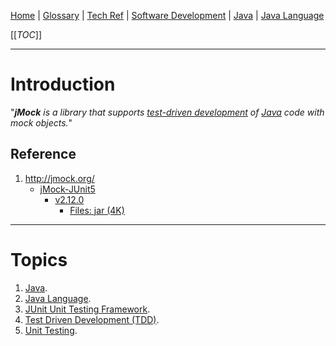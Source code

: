 [Home](/Slalom-LLC/Slalom-Consulting) | [Glossary](/Glossary) | [Tech Ref](/Tech-Ref) | [Software Development](/Tech-Ref/Software-Development) | [Java](/Tech-Ref/Software-Development/Java) | [Java Language](/Tech-Ref/Software-Development/Java/Java-Language)

[[_TOC_]]

---
# Introduction
"_***jMock*** is a library that supports [test-driven development](/Tech-Ref/Software-Development/QE-\(Quality-Engineering\)/TDD-\(Test-Driven-Development\)) of [Java](/Tech-Ref/Software-Development/Java) code with mock objects._"

## Reference
1. http://jmock.org/
   - [jMock-JUnit5](https://mvnrepository.com/artifact/org.jmock/jmock-junit5)
      - [v2.12.0](https://mvnrepository.com/artifact/org.jmock/jmock-junit5/2.12.0)
         - [Files: jar (4K)](https://repo1.maven.org/maven2/org/jmock/jmock-junit5/2.12.0/jmock-junit5-2.12.0.jar)

---
# Topics
1. [Java](/Tech-Ref/Software-Development/Java).
1. [Java Language](/Tech-Ref/Software-Development/Java/Java-Language).
1. [JUnit Unit Testing Framework](/Tech-Ref/Software-Development/Java/Java-Language/JUnit-Unit%2DTesting-Framework).
1. [Test Driven Development (TDD)](/Tech-Ref/Software-Development/QE-\(Quality-Engineering\)/TDD-\(Test-Driven-Development\)).
1. [Unit Testing](/Tech-Ref/Software-Development/QE-\(Quality-Engineering\)/Unit-Testing).
